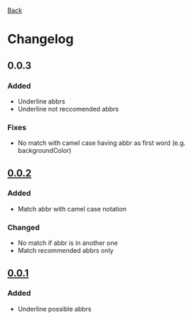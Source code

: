 [Back](https://github.com/T1xx1/AbbrExt)

# Changelog

## 0.0.3

### Added
- Underline abbrs
- Underline not reccomended abbrs

### Fixes
- No match with camel case having abbr as first word (e.g. backgroundColor)

## [0.0.2](https://github.com/T1xx1/AbbrExt/releases/tag/0.0.2)

### Added
- Match abbr with camel case notation

### Changed
- No match if abbr is in another one
- Match recommended abbrs only

## [0.0.1](https://github.com/T1xx1/AbbrExt/releases/tag/0.0.1)

### Added
- Underline possible abbrs